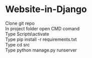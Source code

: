 # Website-in-Django

Clone git repo\
In project folder open CMD comand\
Type Scripts\activate\
Type pip install -r requirements.txt\
Type cd src\
Type python manage.py runserver

